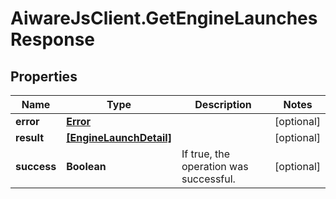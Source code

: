# AiwareJsClient.GetEngineLaunchesResponse

## Properties

Name | Type | Description | Notes
------------ | ------------- | ------------- | -------------
**error** | [**Error**](Error.md) |  | [optional] 
**result** | [**[EngineLaunchDetail]**](EngineLaunchDetail.md) |  | [optional] 
**success** | **Boolean** | If true, the operation was successful. | [optional] 


